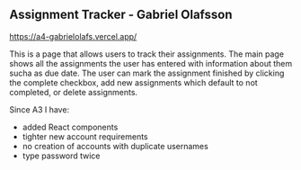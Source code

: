 ## Assignment Tracker - Gabriel Olafsson

https://a4-gabrielolafs.vercel.app/

This is a page that allows users to track their assignments. The main page shows all the assignments the user has 
entered with information about them sucha as due date. The user can mark the assignment finished by clicking the 
complete checkbox, add new assignments which default to not completed, or delete assignments. 

Since A3 I have:
- added React components
- tighter new account requirements 
-    no creation of accounts with duplicate usernames
-    type password twice

